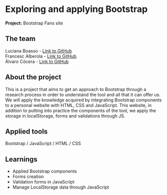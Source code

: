 # Exploring and applying Bootstrap
<strong>Project:</strong> Bootstrap Fans site

## The team
Luciana Boasso - <a href="https://github.com/Luboasso">Link to GitHub</a><br>
Francesc Alberola - <a href="https://github.com/cescalberola">Link to GitHub</a><br>
Álvaro Cócera - <a href="https://github.com/cocera">Link to GitHub</a><br>

## About the project
This is a project that aims to get an approach to Bootstrap through a research process in order to understand the tool and all that it can offer us. We will apply the knowledge acquired by integrating Bootstrap components to a personal website with HTML, CSS and JavaScript. This website, in addition to putting into practice the components of the tool, we apply the storage in localStorage, forms and validations through JS.

## Applied tools
Bootstrap  /  JavaScript  /  HTML  /  CSS

## Learnings
<ul>
<li>Applied Bootstrap components</li>
<li>Forms creation</li>
<li>Validation forms in JavaScript</li>
<li>Manage LocalStorage data through JavaScript</li>
</ul>